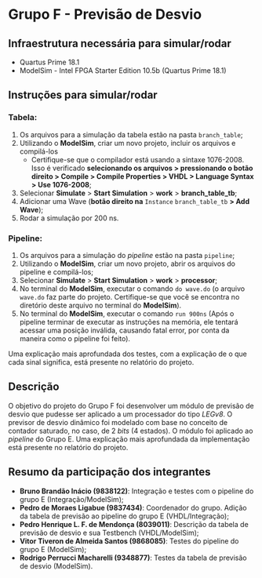 # Grupo F - Previsão de Desvio

## Infraestrutura necessária para simular/rodar
- Quartus Prime 18.1
- ModelSim - Intel FPGA Starter Edition 10.5b (Quartus Prime 18.1)

## Instruções para simular/rodar
### Tabela:
1. Os arquivos para a simulação da tabela estão na pasta `branch_table`; 
2. Utilizando o **ModelSim**, criar um novo projeto, incluir os arquivos e compilá-los 
	- Certifique-se que o compilador está usando a sintaxe 1076-2008. Isso é verificado **selecionando os arquivos > pressionando o botão direito > Compile > Compile Properties > VHDL > Language Syntax > Use 1076-2008**;
3. Selecionar **Simulate** > **Start Simulation** > **work** > **branch_table_tb**;
4. Adicionar uma Wave (**botão direito na** `Instance` `branch_table_tb` **> Add Wave**);
5. Rodar a simulação por 200 ns.

### Pipeline:
1. Os arquivos para a simulação do *pipeline* estão na pasta `pipeline`; 
2. Utilizando o **ModelSim**, criar um novo projeto, abrir os arquivos do pipeline e compilá-los;
3. Selecionar **Simulate** > **Start Simulation** > **work** > **processor**;
4. No terminal do **ModelSim**, executar o comando `do wave.do` (o arquivo `wave.do` faz parte do projeto. Certifique-se que você se encontra no diretório deste arquivo no terminal do **ModelSim**).
5.  No terminal do **ModelSim**, executar o comando `run 900ns` (Após o pipeline terminar de executar as instruções na memória, ele tentará acessar uma posição inválida, causando fatal error, por conta da maneira como o pipeline foi feito).

Uma explicação mais aprofundada dos testes, com a explicação de o que cada sinal significa, está presente no relatório do projeto.

## Descrição
O objetivo do projeto do Grupo F foi desenvolver um módulo de previsão de desvio que pudesse ser aplicado a um processador do tipo *LEGv8*. O previsor de desvio dinâmico foi modelado com base no conceito de contador saturado, no caso, de 2 *bits* (4 estados). O módulo foi aplicado ao *pipeline* do Grupo E. Uma explicação mais aprofundada da implementação está presente no relatório do projeto.

## Resumo da participação dos integrantes
- **Bruno Brandão Inácio (9838122)**: Integração e testes com o pipeline do grupo E (Integração/ModelSim);
- **Pedro de Moraes Ligabue (9837434)**: Coordenador do grupo. Adição da tabela de previsão ao pipeline do grupo E (VHDL/Integração);
- **Pedro Henrique L. F. de Mendonça (8039011)**: Descrição da tabela de previsão de desvio e sua Testbench (VHDL/ModelSim);
- **Vitor Tiveron de Almeida Santos (9868085)**: Testes do pipeline do grupo E (ModelSim);
- **Rodrigo Perrucci Macharelli (9348877)**: Testes da tabela de previsão de desvio (ModelSim).